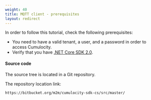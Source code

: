 ```yaml
---
weight: 40
title: MQTT client - prerequisites 
layout: redirect
---
```


In order to follow this tutorial, check the following prerequisites:

* You need to have a valid tenant, a user, and a password in order to access Cumulocity.
* Verify that you have [.NET Core SDK 2.0](https://www.microsoft.com/net/download/windows).

#### Source code

The source tree is located in a Git repository. 

The repository location link:

~~~
https://bitbucket.org/m2m/cumulocity-sdk-cs/src/master/
~~~